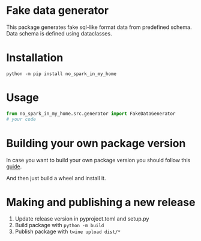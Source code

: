 # Fake data generator

This package generates fake sql-like format data from predefined schema.
Data schema is defined using dataclasses. 

# Installation

`
python -m pip install no_spark_in_my_home
`

# Usage

```python
from no_spark_in_my_home.src.generator import FakeDataGenerator
# your code
```

# Building your own package version

In case you want to build your own package version you should follow
this [guide](https://python-packaging-tutorial.readthedocs.io/en/latest/setup_py.html).

And then just build a wheel and install it.

# Making and publishing a new release

1. Update release version in pyproject.toml and setup.py
2. Build package with `python -m build`
3. Publish package with `twine upload dist/*`
